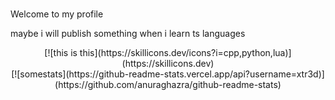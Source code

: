 
#

Welcome to my profile

maybe i will publish something when i learn ts languages

<center>
[![this is this](https://skillicons.dev/icons?i=cpp,python,lua)](https://skillicons.dev)
</center>

<center>
[![somestats](https://github-readme-stats.vercel.app/api?username=xtr3d)](https://github.com/anuraghazra/github-readme-stats)
</center>